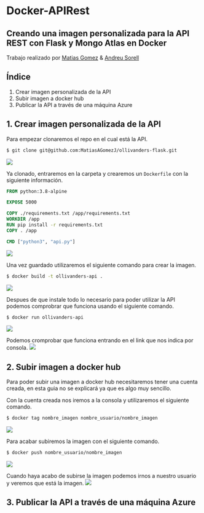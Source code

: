 # Docker-APIRest
## Creando una imagen personalizada para la API REST con Flask y Mongo Atlas en Docker
Trabajo realizado por [Matias Gomez](https://github.com/MatiasAGomezJ/) & [Andreu Sorell](https://github.com/AndreuSorell/)
## Índice
1. Crear imagen personalizada de la API
2. Subir imagen a docker hub
3. Publicar la API a través de una máquina Azure
## 1. Crear imagen personalizada de la API
Para empezar clonaremos el repo en el cual está la API.
```bash
$ git clone git@github.com:MatiasAGomezJ/ollivanders-flask.git
```
![](https://i.imgur.com/iVekSWk.png)

Ya clonado, entraremos en la carpeta y crearemos un `Dockerfile` con la siguiente información.
```Dockerfile
FROM python:3.8-alpine

EXPOSE 5000

COPY ./requirements.txt /app/requirements.txt
WORKDIR /app
RUN pip install -r requirements.txt
COPY . /app

CMD ["python3", "api.py"]
```
![](https://i.imgur.com/DbN30BV.png)

Una vez guardado utilizaremos el siguiente comando para crear la imagen.
```bash
$ docker build -t ollivanders-api .
```
![](https://i.imgur.com/IRSPtwM.png)

Despues de que instale todo lo necesario para poder utilizar la API podemos comprobrar que funciona usando el siguiente comando.
```bash
$ docker run ollivanders-api
```
![](https://i.imgur.com/EpOTZur.png)

Podemos cromprobar que funciona entrando en el link que nos indica por consola.
![](https://i.imgur.com/pvjNZZ4.png)

## 2. Subir imagen a docker hub
Para poder subir una imagen a docker hub necesitaremos tener una cuenta creada, en esta guia no se explicará ya que es algo muy sencillo.

Con la cuenta creada nos iremos a la consola y utilizaremos el siguiente comando.
```bash
$ docker tag nombre_imagen nombre_usuario/nombre_imagen
```
![](https://i.imgur.com/JaZ7Vm6.png)

Para acabar subiremos la imagen con el siguiente comando.
```bash
$ docker push nombre_usuario/nombre_imagen
```
![](https://i.imgur.com/cpYxdfR.png)

Cuando haya acabo de subirse la imagen podemos irnos a nuestro usuario y veremos que está la imagen.
![](https://i.imgur.com/C4rk3KV.png)

## 3. Publicar la API a través de una máquina Azure
